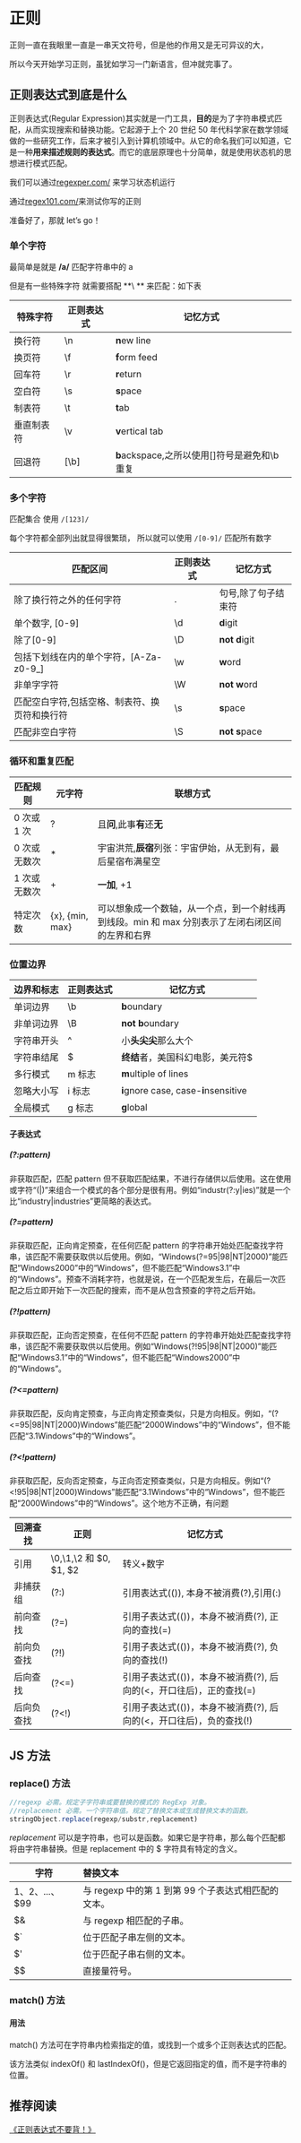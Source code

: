 # 正则

正则一直在我眼里一直是一串天文符号，但是他的作用又是无可异议的大，

所以今天开始学习正则，虽犹如学习一门新语言，但冲就完事了。

## 正则表达式到底是什么

正则表达式(Regular Expression)其实就是一门工具，**目的**是为了字符串模式匹配，从而实现搜索和替换功能。它起源于上个 20 世纪 50 年代科学家在数学领域做的一些研究工作，后来才被引入到计算机领域中。从它的命名我们可以知道，它是一种**用来描述规则的表达式**。而它的底层原理也十分简单，就是使用状态机的思想进行模式匹配。

我们可以通过[regexper.com/](https://regexper.com/) 来学习状态机运行

通过[regex101.com/](https://regex101.com/)来测试你写的正则

准备好了，那就 let’s go！

### 单个字符

最简单是就是 **/a/** 匹配字符串中的 a

但是有一些特殊字符 就需要搭配 **\ ** 来匹配：如下表

| 特殊字符   | 正则表达式 | 记忆方式                                      |
| ---------- | ---------- | --------------------------------------------- |
| 换行符     | \n         | **n**ew line                                  |
| 换页符     | \f         | **f**orm feed                                 |
| 回车符     | \r         | **r**eturn                                    |
| 空白符     | \s         | **s**pace                                     |
| 制表符     | \t         | **t**ab                                       |
| 垂直制表符 | \v         | **v**ertical tab                              |
| 回退符     | [\b]       | **b**ackspace,之所以使用[]符号是避免和\b 重复 |

### 多个字符

匹配集合 使用 `/[123]/`

每个字符都全部列出就显得很繁琐， 所以就可以使用 `/[0-9]/` 匹配所有数字

| 匹配区间                                      | 正则表达式 | 记忆方式            |
| --------------------------------------------- | ---------- | ------------------- |
| 除了换行符之外的任何字符                      | .          | 句号,除了句子结束符 |
| 单个数字, [0-9]                               | \d         | **d**igit           |
| 除了[0-9]                                     | \D         | **not** **d**igit   |
| 包括下划线在内的单个字符，[A-Za-z0-9_]        | \w         | **w**ord            |
| 非单字字符                                    | \W         | **not** **w**ord    |
| 匹配空白字符,包括空格、制表符、换页符和换行符 | \s         | **s**pace           |
| 匹配非空白字符                                | \S         | **not** **s**pace   |

### 循环和重复匹配

| 匹配规则     | 元字符          | 联想方式                                                                                        |
| ------------ | --------------- | ----------------------------------------------------------------------------------------------- |
| 0 次或 1 次  | ?               | 且**问**,此事**有**还**无**                                                                     |
| 0 次或无数次 | \*              | 宇宙洪荒,**辰宿**列张：宇宙伊始，从无到有，最后星宿布满星空                                     |
| 1 次或无数次 | +               | **一加**, +1                                                                                    |
| 特定次数     | {x}, {min, max} | 可以想象成一个数轴，从一个点，到一个射线再到线段。min 和 max 分别表示了左闭右闭区间的左界和右界 |

### 位置边界

| 边界和标志 | 正则表达式 | 记忆方式                              |
| ---------- | ---------- | ------------------------------------- |
| 单词边界   | \b         | **b**oundary                          |
| 非单词边界 | \B         | **not** **b**oundary                  |
| 字符串开头 | ^          | 小**头尖尖**那么大个                  |
| 字符串结尾 | \$         | **终结**者，美国科幻电影，美元符\$    |
| 多行模式   | m 标志     | **m**ultiple of lines                 |
| 忽略大小写 | i 标志     | **i**gnore case, case-**i**nsensitive |
| 全局模式   | g 标志     | **g**lobal                            |

#### 子表达式

##### (?:pattern)

非获取匹配，匹配 pattern 但不获取匹配结果，不进行存储供以后使用。这在使用或字符“(|)”来组合一个模式的各个部分是很有用。例如“industr(?:y|ies)”就是一个比“industry|industries”更简略的表达式。

##### (?=pattern)

非获取匹配，正向肯定预查，在任何匹配 pattern 的字符串开始处匹配查找字符串，该匹配不需要获取供以后使用。例如，“Windows(?=95|98|NT|2000)”能匹配“Windows2000”中的“Windows”，但不能匹配“Windows3.1”中的“Windows”。预查不消耗字符，也就是说，在一个匹配发生后，在最后一次匹配之后立即开始下一次匹配的搜索，而不是从包含预查的字符之后开始。

##### (?!pattern)

非获取匹配，正向否定预查，在任何不匹配 pattern 的字符串开始处匹配查找字符串，该匹配不需要获取供以后使用。例如“Windows(?!95|98|NT|2000)”能匹配“Windows3.1”中的“Windows”，但不能匹配“Windows2000”中的“Windows”。

##### (?<=pattern)

非获取匹配，反向肯定预查，与正向肯定预查类似，只是方向相反。例如，“(?<=95|98|NT|2000)Windows”能匹配“2000Windows”中的“Windows”，但不能匹配“3.1Windows”中的“Windows”。

##### (?<!pattern)

非获取匹配，反向否定预查，与正向否定预查类似，只是方向相反。例如“(?<!95|98|NT|2000)Windows”能匹配“3.1Windows”中的“Windows”，但不能匹配“2000Windows”中的“Windows”。这个地方不正确，有问题

| 回溯查找   | 正则                    | 记忆方式                                                            |
| ---------- | ----------------------- | ------------------------------------------------------------------- |
| 引用       | \0,\1,\2 和 $0, $1, \$2 | 转义+数字                                                           |
| 非捕获组   | (?:)                    | 引用表达式(()), 本身不被消费(?),引用(:)                             |
| 前向查找   | (?=)                    | 引用子表达式(())，本身不被消费(?), 正向的查找(=)                    |
| 前向负查找 | (?!)                    | 引用子表达式(())，本身不被消费(?), 负向的查找(!)                    |
| 后向查找   | (?<=)                   | 引用子表达式(())，本身不被消费(?), 后向的(<，开口往后)，正的查找(=) |
| 后向负查找 | (?<!)                   | 引用子表达式(())，本身不被消费(?), 后向的(<，开口往后)，负的查找(!) |

## JS 方法

### replace() 方法

```JavaScript
//regexp 必需。规定子字符串或要替换的模式的 RegExp 对象。
//replacement 必需。一个字符串值。规定了替换文本或生成替换文本的函数。
stringObject.replace(regexp/substr,replacement)

```

_replacement_ 可以是字符串，也可以是函数。如果它是字符串，那么每个匹配都将由字符串替换。但是 replacement 中的 \$ 字符具有特定的含义。

| 字符                           | 替换文本                                            |
| ------------------------------ | :-------------------------------------------------- |
| $1、$2、...、\$99              | 与 regexp 中的第 1 到第 99 个子表达式相匹配的文本。 |
| \$&                            | 与 regexp 相匹配的子串。                            |
| \$` | 位于匹配子串左侧的文本。 |
| \$'                            | 位于匹配子串右侧的文本。                            |
| \$\$                           | 直接量符号。                                        |

### match() 方法

#### 用法

match() 方法可在字符串内检索指定的值，或找到一个或多个正则表达式的匹配。

该方法类似 indexOf() 和 lastIndexOf()，但是它返回指定的值，而不是字符串的位置。

## 推荐阅读

[《正则表达式不要背！》](https://juejin.im/post/6844903845227659271#heading-2)
